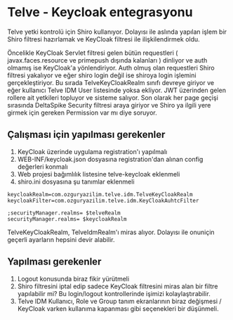 
# Telve - Keycloak entegrasyonu

Telve yetki kontrolü için Shiro kullanıyor. Dolayısı ile aslında yapılan işlem bir Shiro filtresi hazırlamak ve KeyCloak filtresi ile ilişkilendirmek oldu.

Öncelikle KeyCloak Servlet filtresi gelen bütün requestleri ( javax.faces.resource ve primepush dışında kalanları ) dinliyor ve auth olmamış ise KeyCloak'a yönlendiriyor.
Auth olmuş olan requestleri Shiro filtresi yakalıyor ve eğer shiro login değil ise shiroya login işlemini gerçekleştiriyor. 
Bu sırada TelveKeyCloakRealm sınıfı devreye giriyor ve eğer kullanıcı Telve IDM User listesinde yoksa ekliyor. JWT üzerinden gelen rollere ait yetkileri topluyor ve sisteme salıyor.
Son olarak her page geçişi sırasında DeltaSpike Security filtresi araya giriyor ve Shiro ya ilgili yere girmek için gereken Permission var mı diye soruyor.

## Çalışması için yapılması gerekenler

1. KeyCloak üzerinde uygulama registration'ı yapılmalı
2. WEB-INF/keycloak.json dosyasına registration'dan alınan config değerleri konmalı
3. Web projesi bağımlılık listesine telve-keycloak eklenmeli
4. shiro.ini dosyasına şu tanımlar eklenmeli 

```
keycloakRealm=com.ozguryazilim.telve.idm.TelveKeyCloakRealm
keycloakFilter=com.ozguryazilim.telve.idm.KeyCloakAuhtcFilter

;securityManager.realms= $telveRealm
securityManager.realms= $keycloakRealm

```

TelveKeyCloakRealm, TelveIdmRealm'ı miras alıyor. Dolayısı ile onuniçin geçerli ayarların hepsini devir alabilir.

## Yapılması gerekenler

1. Logout konusunda biraz fikir yürütmeli
2. Shiro filtresini iptal edip sadece KeyCloak filtresini miras alan bir filtre yapılabilir mi? Bu login/logout kontrollerinde işimizi kolaylaştırabilir.
3. Telve IDM Kullanıcı, Role ve Group tanım ekranlarının biraz değişmesi / KeyCloak varken kullanıma kapanması gibi seçenekleri bir düşünmeli.
